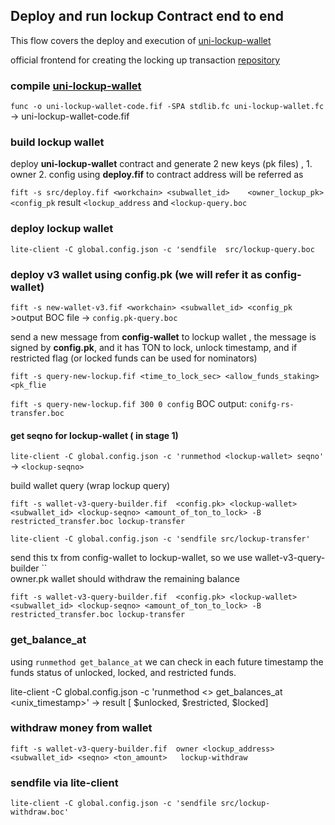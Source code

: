 ## Deploy and run lockup Contract end to end 
This flow covers the deploy and execution of [uni-lockup-wallet](https://github.com/ton-blockchain/lockup-wallet-contract/blob/main/universal/uni-lockup-wallet.fc)

official frontend for creating the locking up transaction  [repository](https://github.com/toncenter/lockup-sender)

### compile [uni-lockup-wallet](https://github.com/ton-blockchain/lockup-wallet-contract/blob/main/universal/uni-lockup-wallet.fc) 
`func -o uni-lockup-wallet-code.fif -SPA stdlib.fc uni-lockup-wallet.fc` -> uni-lockup-wallet-code.fif


### build lockup wallet

deploy **uni-lockup-wallet** contract  and generate 2 new keys (pk files) , 1. owner 2. config  using **deploy.fif**  to contract address will be referred as **<lockup-wallet>**

`fift -s src/deploy.fif <workchain> <subwallet_id>    <owner_lockup_pk> <config_pk` result `<lockup_address` and `<lockup-query.boc`
### deploy lockup wallet
`lite-client -C global.config.json -c 'sendfile  src/lockup-query.boc`


### deploy v3 wallet using **config.pk** (we will refer it as config-wallet)
`fift -s new-wallet-v3.fif <workchain> <subwallet_id> <config_pk`   >output BOC file -> `config.pk-query.boc`

send a new message from **config-wallet** to lockup wallet , the message is signed by **config.pk**, and it has TON to lock, unlock timestamp, and if restricted flag (or locked funds can be used for nominators)

`fift -s query-new-lockup.fif <time_to_lock_sec> <allow_funds_staking> <pk_flie`  

`fift -s query-new-lockup.fif 300 0 config` BOC output: `conifg-rs-transfer.boc` 

#### get seqno for lockup-wallet (<lockup-wallet> in stage 1) 

`lite-client -C global.config.json -c 'runmethod <lockup-wallet> seqno'`  ->  `<lockup-seqno>`

build wallet query (wrap lockup query)

`fift -s wallet-v3-query-builder.fif  <config.pk> <lockup-wallet>  <subwallet_id> <lockup-seqno> <amount_of_ton_to_lock> -B restricted_transfer.boc lockup-transfer`

`lite-client -C global.config.json -c 'sendfile src/lockup-transfer'`

send this tx from config-wallet to lockup-wallet, so we use wallet-v3-query-builder ``  
owner.pk wallet should withdraw the remaining balance

`fift -s wallet-v3-query-builder.fif  <config.pk> <lockup-wallet> <subwallet_id> <lockup-seqno> <amount_of_ton_to_lock> -B restricted_transfer.boc lockup-transfer`

### get_balance_at 
using `runmethod get_balance_at` we can check in each future timestamp the funds status of unlocked, locked, and restricted funds.

lite-client -C global.config.json -c 'runmethod <> get_balances_at <unix_timestamp>' -> result [ $unlocked, $restricted, $locked]

### withdraw money from wallet

```fift -s wallet-v3-query-builder.fif  owner <lockup_address> <subwallet_id> <seqno> <ton_amount>   lockup-withdraw```
### sendfile via lite-client 
`lite-client -C global.config.json -c 'sendfile src/lockup-withdraw.boc'`




